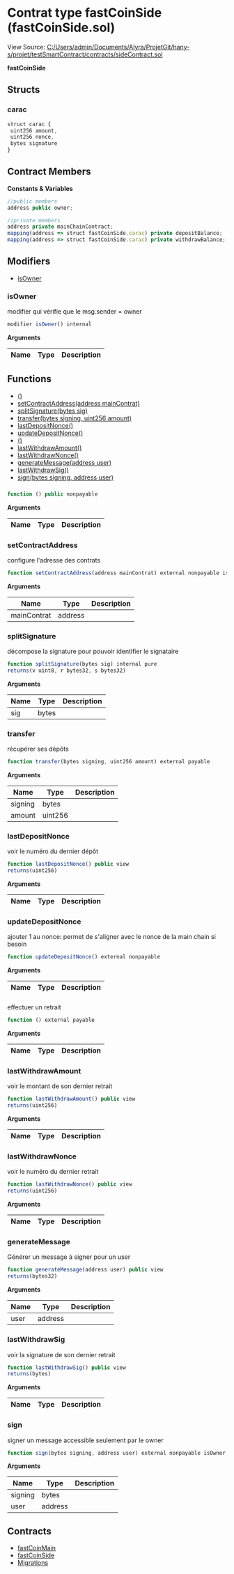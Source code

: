 # Contrat type fastCoinSide (fastCoinSide.sol)

View Source: [C:/Users/admin/Documents/Alyra/ProjetGit/hany-s/projet/testSmartContract/contracts/sideContract.sol](..\C:\Users\admin\Documents\Alyra\ProjetGit\hany-s\projet\testSmartContract\contracts\sideContract.sol)

**fastCoinSide**

## Structs
### carac

```js
struct carac {
 uint256 amount,
 uint256 nonce,
 bytes signature
}
```

## Contract Members
**Constants & Variables**

```js
//public members
address public owner;

//private members
address private mainChainContract;
mapping(address => struct fastCoinSide.carac) private depositBalance;
mapping(address => struct fastCoinSide.carac) private withdrawBalance;

```

## Modifiers

- [isOwner](#isowner)

### isOwner

modifier qui vérifie que le msg.sender = owner

```js
modifier isOwner() internal
```

**Arguments**

| Name        | Type           | Description  |
| ------------- |------------- | -----|

## Functions

- [()](#)
- [setContractAddress(address mainContrat)](#setcontractaddress)
- [splitSignature(bytes sig)](#splitsignature)
- [transfer(bytes signing, uint256 amount)](#transfer)
- [lastDepositNonce()](#lastdepositnonce)
- [updateDepositNonce()](#updatedepositnonce)
- [()](#)
- [lastWithdrawAmount()](#lastwithdrawamount)
- [lastWithdrawNonce()](#lastwithdrawnonce)
- [generateMessage(address user)](#generatemessage)
- [lastWithdrawSig()](#lastwithdrawsig)
- [sign(bytes signing, address user)](#sign)

### 

```js
function () public nonpayable
```

**Arguments**

| Name        | Type           | Description  |
| ------------- |------------- | -----|

### setContractAddress

configure l'adresse des contrats

```js
function setContractAddress(address mainContrat) external nonpayable isOwner 
```

**Arguments**

| Name        | Type           | Description  |
| ------------- |------------- | -----|
| mainContrat | address |  | 

### splitSignature

décompose la signature pour pouvoir identifier le signataire

```js
function splitSignature(bytes sig) internal pure
returns(v uint8, r bytes32, s bytes32)
```

**Arguments**

| Name        | Type           | Description  |
| ------------- |------------- | -----|
| sig | bytes |  | 

### transfer

récupérer ses dépôts

```js
function transfer(bytes signing, uint256 amount) external payable
```

**Arguments**

| Name        | Type           | Description  |
| ------------- |------------- | -----|
| signing | bytes |  | 
| amount | uint256 |  | 

### lastDepositNonce

voir le numéro du dernier dépôt

```js
function lastDepositNonce() public view
returns(uint256)
```

**Arguments**

| Name        | Type           | Description  |
| ------------- |------------- | -----|

### updateDepositNonce

ajouter 1 au nonce: permet de s'aligner avec le nonce de la main chain si besoin

```js
function updateDepositNonce() external nonpayable
```

**Arguments**

| Name        | Type           | Description  |
| ------------- |------------- | -----|

### 

effectuer un retrait

```js
function () external payable
```

**Arguments**

| Name        | Type           | Description  |
| ------------- |------------- | -----|

### lastWithdrawAmount

voir le montant de son dernier retrait

```js
function lastWithdrawAmount() public view
returns(uint256)
```

**Arguments**

| Name        | Type           | Description  |
| ------------- |------------- | -----|

### lastWithdrawNonce

voir le numéro du dernier retrait

```js
function lastWithdrawNonce() public view
returns(uint256)
```

**Arguments**

| Name        | Type           | Description  |
| ------------- |------------- | -----|

### generateMessage

Générer un message à signer pour un user

```js
function generateMessage(address user) public view
returns(bytes32)
```

**Arguments**

| Name        | Type           | Description  |
| ------------- |------------- | -----|
| user | address |  | 

### lastWithdrawSig

voir la signature de son dernier retrait

```js
function lastWithdrawSig() public view
returns(bytes)
```

**Arguments**

| Name        | Type           | Description  |
| ------------- |------------- | -----|

### sign

signer un message accessible seulement par le owner

```js
function sign(bytes signing, address user) external nonpayable isOwner 
```

**Arguments**

| Name        | Type           | Description  |
| ------------- |------------- | -----|
| signing | bytes |  | 
| user | address |  | 

## Contracts

* [fastCoinMain](fastCoinMain.md)
* [fastCoinSide](fastCoinSide.md)
* [Migrations](Migrations.md)
